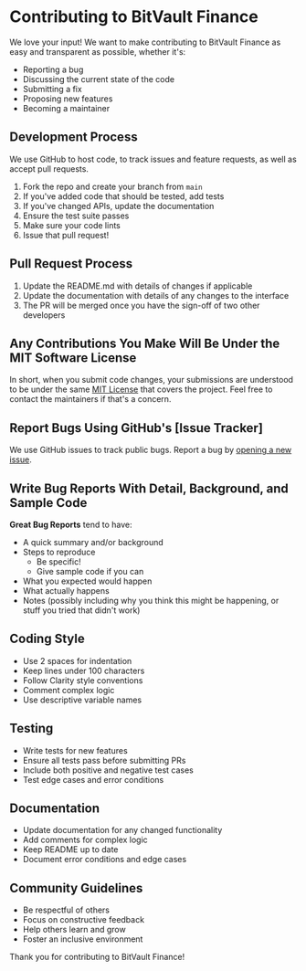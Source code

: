 # Contributing to BitVault Finance

We love your input! We want to make contributing to BitVault Finance as easy and transparent as possible, whether it's:
- Reporting a bug
- Discussing the current state of the code
- Submitting a fix
- Proposing new features
- Becoming a maintainer

## Development Process

We use GitHub to host code, to track issues and feature requests, as well as accept pull requests.

1. Fork the repo and create your branch from `main`
2. If you've added code that should be tested, add tests
3. If you've changed APIs, update the documentation
4. Ensure the test suite passes
5. Make sure your code lints
6. Issue that pull request!

## Pull Request Process

1. Update the README.md with details of changes if applicable
2. Update the documentation with details of any changes to the interface
3. The PR will be merged once you have the sign-off of two other developers

## Any Contributions You Make Will Be Under the MIT Software License
In short, when you submit code changes, your submissions are understood to be under the same [MIT License](http://choosealicense.com/licenses/mit/) that covers the project. Feel free to contact the maintainers if that's a concern.

## Report Bugs Using GitHub's [Issue Tracker]
We use GitHub issues to track public bugs. Report a bug by [opening a new issue](https://github.com/yourusername/bitvault-finance/issues/new).

## Write Bug Reports With Detail, Background, and Sample Code

**Great Bug Reports** tend to have:

- A quick summary and/or background
- Steps to reproduce
  - Be specific!
  - Give sample code if you can
- What you expected would happen
- What actually happens
- Notes (possibly including why you think this might be happening, or stuff you tried that didn't work)

## Coding Style

* Use 2 spaces for indentation
* Keep lines under 100 characters
* Follow Clarity style conventions
* Comment complex logic
* Use descriptive variable names

## Testing

* Write tests for new features
* Ensure all tests pass before submitting PRs
* Include both positive and negative test cases
* Test edge cases and error conditions

## Documentation

* Update documentation for any changed functionality
* Add comments for complex logic
* Keep README up to date
* Document error conditions and edge cases

## Community Guidelines

* Be respectful of others
* Focus on constructive feedback
* Help others learn and grow
* Foster an inclusive environment

Thank you for contributing to BitVault Finance!